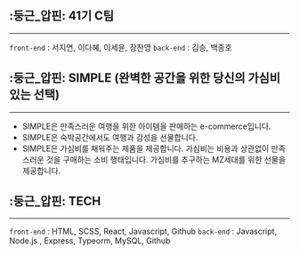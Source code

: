 ## :둥근\_압핀: 41기 C팀

---

`front-end` : 서지연, 이다혜, 이세윤, 장찬영
`back-end` : 김승, 백종호
<br/>

## :둥근\_압핀: SIMPLE (완벽한 공간을 위한 당신의 가심비 있는 선택)

---

- SIMPLE은 만족스러운 여행을 위한 아이템을 판매하는 e-commerce입니다.
- SIMPLE은 숙박공간에서도 여행과 감성을 선물합니다.
- SIMPLE은 가심비를 채워주는 제품을 제공합니다. 가심비는 비용과 상관없이 만족스러운 것을 구매하는 소비 행태입니다. 가심비를 추구하는 MZ세대를 위한 선물을 제공합니다.
  <br/>

## :둥근\_압핀: TECH

---

`front-end` : HTML, SCSS, React, Javascript, Github
`back-end` : Javascript, Node.js , Express, Typeorm, MySQL, Github
<br/>
